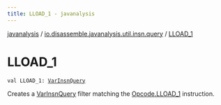 ```yaml
---
title: LLOAD_1 - javanalysis
---
```


[javanalysis](../index.html) / [io.disassemble.javanalysis.util.insn.query](index.html) / [LLOAD_1](./-l-l-o-a-d_1.html)

# LLOAD_1

`val LLOAD_1: `[`VarInsnQuery`](-var-insn-query/index.html)

Creates a [VarInsnQuery](-var-insn-query/index.html) filter matching the [Opcode.LLOAD_1](#) instruction.

